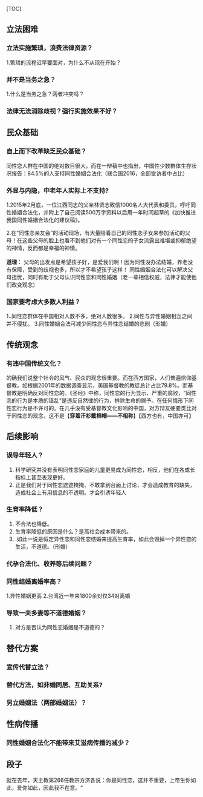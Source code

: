 [TOC]

## 立法困难

### 立法实施繁琐，浪费法律资源？

1.繁琐的流程迟早要面对，为什么不从现在开始？

### 并不是当务之急？

1.什么是当务之急？两者冲突吗？

### 法律无法消除歧视？强行实施效果不好？



## 民众基础

### 自上而下改革缺乏民众基础？
同性恋人群在中国的绝对数目很大，而在一辩稿中也指出，中国性少数群体生存状况报告：84.5%的人支持同性婚姻合法化（联合国2016，全部受访者中占比）    <br />




### 外显与内隐，中老年人实际上不支持?

1.2015年2月底，一位江西同志的父亲林贤志致信1000名人大代表和委员，呼吁同性婚姻合法化，并附上了自己阅读500万字资料以后用一年时间起草的《加快推进我国同性婚姻合法化的建议稿》。  <br />

2.在“同性恋亲友会”的活动现场，有大量陪着自己的同性恋子女来参加活动的父母！在这些父母的脸上也看不到他们对有一个同性恋的子女流露出难堪或抑郁绝望的神情，反而都是幸福的神情。<br /><br />**道理**： 
父母的出发点是希望孩子好，是爱我们啊！因为同性没办法结婚，养老没有保障，受到的歧视也多，所以才不希望孩子这样！  同性婚姻合法化可以解决父母担忧，同时有助于父母认识同性恋和同性婚姻（老一辈相信权威，法律才能使他们改变观念）

### 国家要考虑大多数人利益？

1..同性恋群体在中国相对人数不多，绝对人数很多。
2.同性与异性婚姻相互之间并不侵扰。
3.同性婚姻合法可减少同性恋与异性恋结婚的悲剧（形婚）

## 传统观念

### 有违中国传统文化？

的确我们说整个社会的风气、民众的观念很重要。而在西方国家，人们普遍信仰基督教。如根据2001年的数据调查显示，美国基督教的教徒总计占比79.8%。而基督教是明确反对同性恋的。《圣经》中称，同性恋的行为显示、严重的腐败，“同性恋的行为是本质的错乱”是违反自然律的行为，排除生命的赐予。在任何情形下同性恋行为是不许可的。在几乎没有受基督教文化影响的中国，对方辩友硬要类比对于同性恋的观念，这不是【**穿着汗衫戴棉帽——不相称**】【西方也有，中国亦可】<br />





## 后续影响

### 误导年轻人？

1. 科学研究并没有表明同性恋家庭的儿童更易成为同性恋，相反，他们在各成长指标上甚至表现更好。<br />
2. 正是我们对于同性恋遮遮掩掩、不敢拿到台面上讨论，才会造成教育的缺失，造成社会上有用信息的不透明。才会引诱年轻人

### 生育率降低？

1. 不合法也降低。
2. 生育率降低的原因是什么？是高社会成本带来的。
3. .如此一说是假定异性恋和同性恋结婚来提高生育率，如此会毁掉一个异性恋的生活，不道德。（形婚）

### 代孕合法化、收养等后续问题？

### 同性结婚离婚率高？

1.异性婚姻更高
2.台湾近一年来1800余对仅34对离婚


### 导致一夫多妻等不道德婚姻？
1. 对方是否认为同性恋婚姻是不道德的？


## 替代方案

### 宣传代替立法？

### 替代方法，如非婚同居、互助关系?

### 另立婚姻法（两部婚姻法）？



## 性病传播

### 同性婚姻合法化不能带来艾滋病传播的减少？



## 段子
就在去年，天主教第266任教宗方济各说：你是同性恋，这并不重要，上帝生你如此，爱你如此，因此我不在意。“
